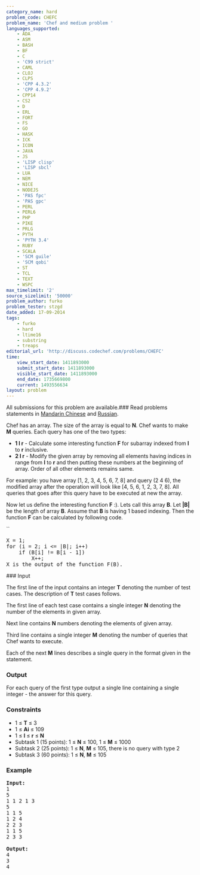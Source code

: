 ```yaml
---
category_name: hard
problem_code: CHEFC
problem_name: 'Chef and medium problem '
languages_supported:
    - ADA
    - ASM
    - BASH
    - BF
    - C
    - 'C99 strict'
    - CAML
    - CLOJ
    - CLPS
    - 'CPP 4.3.2'
    - 'CPP 4.9.2'
    - CPP14
    - CS2
    - D
    - ERL
    - FORT
    - FS
    - GO
    - HASK
    - ICK
    - ICON
    - JAVA
    - JS
    - 'LISP clisp'
    - 'LISP sbcl'
    - LUA
    - NEM
    - NICE
    - NODEJS
    - 'PAS fpc'
    - 'PAS gpc'
    - PERL
    - PERL6
    - PHP
    - PIKE
    - PRLG
    - PYTH
    - 'PYTH 3.4'
    - RUBY
    - SCALA
    - 'SCM guile'
    - 'SCM qobi'
    - ST
    - TCL
    - TEXT
    - WSPC
max_timelimit: '2'
source_sizelimit: '50000'
problem_author: furko
problem_tester: stzgd
date_added: 17-09-2014
tags:
    - furko
    - hard
    - ltime16
    - substring
    - treaps
editorial_url: 'http://discuss.codechef.com/problems/CHEFC'
time:
    view_start_date: 1411893000
    submit_start_date: 1411893000
    visible_start_date: 1411893000
    end_date: 1735669800
    current: 1493556634
layout: problem
---
```

All submissions for this problem are available.###  Read problems statements in [Mandarin Chinese](http://www.codechef.com/download/translated/LTIME16/mandarin/CHEFC.pdf) and [Russian](http://www.codechef.com/download/translated/LTIME16/russian/CHEFC.pdf).

Chef has an array. The size of the array is equal to **N**.
Chef wants to make **M** queries. Each query has one of the two types:

- **1 l r** - Calculate some interesting function **F** for subarray indexed from **l** to **r** inclusive.
- **2 l r** - Modify the given array by removing all elements having indices in range from **l** to **r** and then putting these numbers at the beginning of
  array. Order of all other elements remains same.

For example: you have array \[1, 2, 3, 4, 5, 6, 7, 8\] and query (2 4 6), the modified array after the operation will look like \[4, 5, 6, 1, 2, 3, 7, 8\].
All queries that goes after this query have to be executed at new the array.

Now let us define the interesting function **F** :). 
Lets call this array **B**. Let **|B|** be the length of array **B**. Assume that **B** is having 1 based indexing.
Then the function **F** can be calculated by following code.

``

<pre>
X = 1;
for (i = 2; i <= |B|; i++)
    if (B[i] != B[i - 1])
        X++;
X is the output of the function F(B).
</pre>### Input

The first line of the input contains an integer **T** denoting the number of test cases. The description of **T** test cases follows.

The first line of each test case contains a single integer **N** denoting the number of the elements in given array.

Next line contains **N** numbers denoting the elements of given array.

Third line contains a single integer **M** denoting the number of queries that Chef wants to execute.

Each of the next **M** lines describes a single query in the format given in the statement.

### Output

For each query of the first type output a single line containing a single integer - the answer for this query.

### Constraints

- 1 ≤ **T** ≤ 3
- 1 ≤ **Ai** ≤ 109
- 1 ≤ **l** ≤ **r** ≤ **N**
- Subtask 1 (15 points): 1 ≤ **N** ≤ 100, 1 ≤ **M** ≤ 1000
- Subtask 2 (25 points): 1 ≤ **N**, **M** ≤ 105, there is no query with type 2
- Subtask 3 (60 points): 1 ≤ **N**, **M** ≤ 105

### Example

<pre><b>Input:</b>
1
5
1 1 2 1 3
5
1 1 5
1 2 4
2 2 3
1 1 5
2 3 3

<b>Output:</b>
4
3
4
</pre>